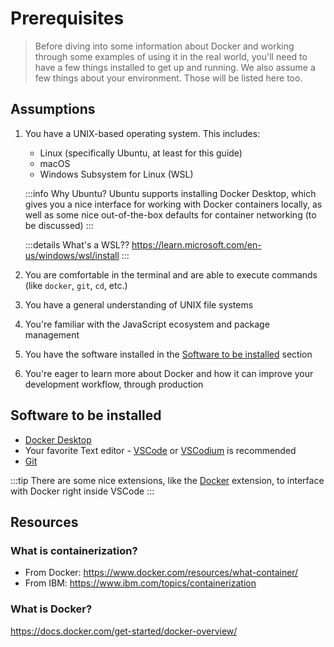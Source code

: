 # Prerequisites

> Before diving into some information about Docker and working through some examples of using it in the real world, you'll need to have a few things installed to get up and running. We also assume a few things about your environment. Those will be listed here too.

## Assumptions

1. You have a UNIX-based operating system. This includes:

   - Linux (specifically Ubuntu, at least for this guide)
   - macOS
   - Windows Subsystem for Linux (WSL)

   :::info Why Ubuntu?
   Ubuntu supports installing Docker Desktop, which gives you a nice interface for working with Docker containers locally, as well as some nice out-of-the-box defaults for container networking (to be discussed)
   :::

   :::details What's a WSL??
   https://learn.microsoft.com/en-us/windows/wsl/install
   :::

2. You are comfortable in the terminal and are able to execute commands (like `docker`, `git`, `cd`, etc.)

3. You have a general understanding of UNIX file systems

4. You're familiar with the JavaScript ecosystem and package management

5. You have the software installed in the [Software to be installed](#software-to-be-installed) section

6. You're eager to learn more about Docker and how it can improve your development workflow, through production

## Software to be installed

- [Docker Desktop](https://docs.docker.com/desktop/)
- Your favorite Text editor - [VSCode](https://code.visualstudio.com/) or [VSCodium](https://vscodium.com/) is recommended
- [Git](https://git-scm.com/)

:::tip
There are some nice extensions, like the [Docker](https://marketplace.visualstudio.com/items?itemName=ms-azuretools.vscode-docker) extension, to interface with Docker right inside VSCode
:::

## Resources

### What is containerization?

- From Docker: https://www.docker.com/resources/what-container/
- From IBM: https://www.ibm.com/topics/containerization

### What is Docker?

https://docs.docker.com/get-started/docker-overview/
